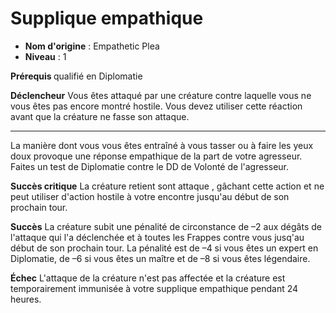 # Supplique empathique

 * **Nom d'origine** : Empathetic Plea
 * **Niveau** : 1


<p><strong>Prérequis </strong>qualifié en Diplomatie</p>
<p><strong>Déclencheur</strong> Vous êtes attaqué par une créature contre laquelle vous ne vous êtes pas encore montré hostile. Vous devez utiliser cette réaction avant que la créature ne fasse son attaque.</p>
<hr>
<p>La manière dont vous vous êtes entraîné à vous tasser ou à faire les yeux doux provoque une réponse empathique de la part de votre agresseur. Faites un test de Diplomatie contre le DD de Volonté de l'agresseur.</p>
<p><strong>Succès critique</strong> La créature retient sont attaque , gâchant cette action et ne peut utiliser d'action hostile à votre encontre  jusqu'au début de son prochain tour.</p>
<p><strong>Succès</strong> La créature subit une pénalité de circonstance de –2 aux dégâts de l'attaque qui l'a déclenchée et à toutes les Frappes contre vous jusq'au début de son prochain tour. La pénalité est de –4 si vous êtes un expert en Diplomatie, de –6 si vous êtes un maître et de –8 si vous êtes légendaire.</p>
<p><strong>Échec</strong> L'attaque de la créature n'est pas affectée et la créature est temporairement immunisée à votre supplique empathique pendant 24 heures.</p>